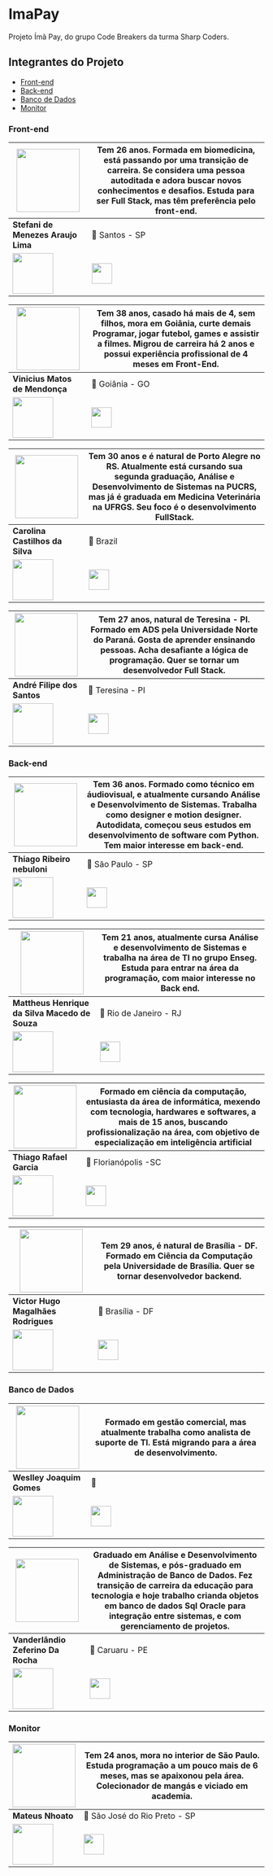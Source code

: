 # ImaPay

Projeto Ímã Pay, do grupo Code Breakers da turma Sharp Coders.

## Integrantes do Projeto
- [Front-end](#front-end)
- [Back-end](#back-end)
- [Banco de Dados](#banco-de-dados)
- [Monitor](#monitor)

### Front-end

<img src="https://avatars.githubusercontent.com/u/113543375?v=4" width="124">| Tem 26 anos. Formada em biomedicina, está passando por uma transição de carreira. Se considera uma pessoa autoditada e adora buscar novos conhecimentos e desafios. Estuda para ser Full Stack, mas têm preferência pelo front-end. 
--|--
**Stefani de Menezes Araujo Lima**  | 📍 Santos - SP
<a href="https://github.com/stefanimalima"><img src="https://logosmarcas.net/wp-content/uploads/2020/12/GitHub-Logo.png" width="80px"></a>| <a href="https://www.linkedin.com/in/1stefanilima/"><img src="https://cdn-icons-png.flaticon.com/512/174/174857.png" width="40px"> </a>

<img src="https://avatars.githubusercontent.com/u/81592753?v=4" width="124" >| Tem 38 anos, casado há mais de 4, sem filhos, mora em Goiânia, curte demais Programar, jogar futebol, games e assistir a filmes. Migrou de carreira há 2 anos e possui experiência profissional de 4 meses em Front-End. 
--|--
**Vinicius Matos de Mendonça**  | 📍 Goiânia - GO 
<a href="https://github.com/Vinnizius1"><img src="https://logosmarcas.net/wp-content/uploads/2020/12/GitHub-Logo.png" width="80px"></a>| <a href="https://www.linkedin.com/in/vinmm/"><img src="https://cdn-icons-png.flaticon.com/512/174/174857.png" width="40px"> </a>

<img src="https://avatars.githubusercontent.com/u/117789578?v=4" width="124">| Tem 30 anos e é natural de Porto Alegre no RS. Atualmente está cursando sua segunda graduação, Análise e Desenvolvimento de Sistemas na PUCRS, mas já é graduada em Medicina Veterinária na UFRGS. Seu foco é o desenvolvimento FullStack. 
--|--
**Carolina Castilhos da Silva**  | 📍 Brazil
<a href="https://github.com/carolinacastilhos"><img src="https://logosmarcas.net/wp-content/uploads/2020/12/GitHub-Logo.png" width="80px"></a>| <a href="https://www.linkedin.com/in/carolina-castilhos-da-silva/"><img src="https://cdn-icons-png.flaticon.com/512/174/174857.png" width="40px"> </a>

<img src="https://avatars.githubusercontent.com/u/42652243?v=4" width="124">| Tem 27 anos, natural de Teresina - PI. Formado em ADS pela Universidade Norte do Paraná. Gosta de aprender ensinando pessoas. Acha desafiante a lógica de programação. Quer se tornar um desenvolvedor Full Stack. 
--|--
**André Filipe dos Santos**  | 📍 Teresina - PI
<a href="https://github.com/devandresantos"><img src="https://logosmarcas.net/wp-content/uploads/2020/12/GitHub-Logo.png" width="80px"></a>| <a href="https://www.linkedin.com/in/andr%C3%A9-santos-aa9737251/"><img src="https://cdn-icons-png.flaticon.com/512/174/174857.png" width="40px"> </a>

### Back-end

<img src="https://avatars.githubusercontent.com/u/100470956?v=4"  width="124">| Tem 36 anos. Formado como técnico em áudiovisual, e atualmente cursando Análise e Desenvolvimento de Sistemas. Trabalha como designer e motion designer. Autodidata, começou seus estudos em desenvolvimento de software com Python. Tem maior interesse em back-end. 
--|--
**Thiago Ribeiro nebuloni**  | 📍 São Paulo - SP
<a href="https://github.com/thiagonebuloni"><img src="https://logosmarcas.net/wp-content/uploads/2020/12/GitHub-Logo.png" width="80px"></a>| <a href="https://www.linkedin.com/in/thiago-nebuloni-51446593/"><img src="https://cdn-icons-png.flaticon.com/512/174/174857.png" width="40px"> </a>

<img src="https://avatars.githubusercontent.com/u/99846145?v=4" width="124">| Tem 21 anos, atualmente cursa Análise e desenvolvimento de Sistemas e trabalha na área de TI no grupo Enseg. Estuda para entrar na área da programação, com maior interesse no Back end.  
--|--
**Mattheus Henrique da Silva Macedo de Souza**  | 📍 Rio de Janeiro - RJ
<a href="https://github.com/mtssouza05"><img src="https://logosmarcas.net/wp-content/uploads/2020/12/GitHub-Logo.png" width="80px"></a>| <a href="https://www.linkedin.com/in/mattheus-henrique-souza-b89701227/"><img src="https://cdn-icons-png.flaticon.com/512/174/174857.png" width="40px"> </a>

<img src="https://avatars.githubusercontent.com/u/77303886?v=4" width="124">| Formado em ciência da computação, entusiasta da área de informática, mexendo com tecnologia, hardwares e softwares, a mais de 15 anos, buscando profissionalização na área, com objetivo de especialização em inteligência artificial 
--|--
**Thiago Rafael Garcia**  | 📍 Florianópolis -SC
<a href="https://github.com/ThGarcia"><img src="https://logosmarcas.net/wp-content/uploads/2020/12/GitHub-Logo.png" width="80px"></a>| <a href="https://www.linkedin.com/in/garciathiagorafael/"><img src="https://cdn-icons-png.flaticon.com/512/174/174857.png" width="40px"> </a>

<img src="https://avatars.githubusercontent.com/u/22302873?v=4" width="124">| Tem 29 anos, é natural de Brasília - DF. Formado em Ciência da Computação pela Universidade de Brasília. Quer se tornar desenvolvedor backend. 
--|--
**Victor Hugo Magalhães Rodrigues**  | 📍 Brasília - DF
<a href="https://github.com/victorhugomr"><img src="https://logosmarcas.net/wp-content/uploads/2020/12/GitHub-Logo.png" width="80px"></a>| <a href="https://www.linkedin.com/in/victorhugomr/"><img src="https://cdn-icons-png.flaticon.com/512/174/174857.png" width="40px"> </a>

### Banco de Dados

<img src="https://avatars.githubusercontent.com/u/107959293?v=4" width="124">| Formado em gestão comercial, mas atualmente trabalha como analista de suporte de TI. Está migrando para a área de desenvolvimento. 
--|--
**Weslley Joaquim Gomes**  | 📍 
<a href="https://github.com/weslleyjoaquim"><img src="https://logosmarcas.net/wp-content/uploads/2020/12/GitHub-Logo.png" width="80px"></a>| <a href="https://www.linkedin.com/in/weslley-joaquim-gomes/"><img src="https://cdn-icons-png.flaticon.com/512/174/174857.png" width="40px"> </a>

<img src="https://avatars.githubusercontent.com/u/88977354?v=4" width="124">| Graduado em Análise e Desenvolvimento de Sistemas, e pós-graduado em Administração de Banco de Dados. Fez transição de carreira da educação para tecnologia e hoje trabalho crianda objetos em banco de dados Sql Oracle para integração entre sistemas, e com gerenciamento de projetos.
--|--
**Vanderlândio Zeferino Da Rocha**  | 📍 Caruaru - PE
<a href="https://github.com/Vandorc-Dev"><img src="https://logosmarcas.net/wp-content/uploads/2020/12/GitHub-Logo.png" width="80px"></a>| <a href="https://www.linkedin.com/in/vanderlandio-rocha/"><img src="https://cdn-icons-png.flaticon.com/512/174/174857.png" width="40px"> </a>


### Monitor

<img src="https://avatars.githubusercontent.com/u/40778373?v=4" width="124">|  Tem 24 anos, mora no interior de São Paulo. Estuda programação a um pouco mais de 6 meses, mas se apaixonou pela área. Colecionador de mangás e viciado em academia.
--|--
**Mateus Nhoato**  | 📍 São José do Rio Preto - SP
<a href="https://github.com/MateusNhoato"><img src="https://logosmarcas.net/wp-content/uploads/2020/12/GitHub-Logo.png" width="80px"></a>| <a href="https://www.linkedin.com/in/mateus-nhoato/"><img src="https://cdn-icons-png.flaticon.com/512/174/174857.png" width="40px"> </a>






